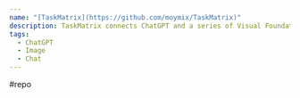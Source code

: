 ```yaml
---
name: "[TaskMatrix](https://github.com/moymix/TaskMatrix)"
description: TaskMatrix connects ChatGPT and a series of Visual Foundation Models to enable sending and receiving images during chatting.
tags:
  - ChatGPT
  - Image
  - Chat
---
```

#repo